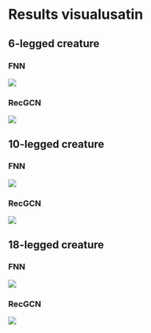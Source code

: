 # Results visualusatin

## 6-legged creature

### FNN
![](gifs/dog6_env-fnn_a_animation.gif)
### RecGCN
![](dog6_env-recurrent_gcn_a_animation.gif)

## 10-legged creature

### FNN
![](dog10-fnn_mass4_animation.gif)
### RecGCN
![](dog10-recgcn_mass4_animation.gif)

## 18-legged creature

### FNN
![](dog18-fnn_animation.gif)
### RecGCN
![](dog18-recgcn_animation.gif)